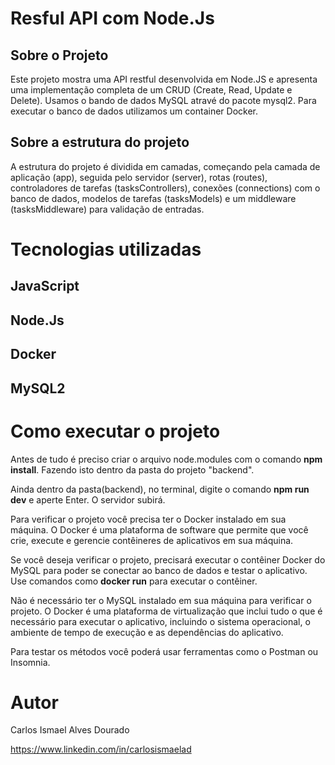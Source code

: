 # Resful API com Node.Js

## Sobre o Projeto
Este projeto mostra uma API restful desenvolvida em Node.JS e apresenta uma implementação completa de um CRUD (Create, Read, Update e Delete). Usamos o bando de dados MySQL atravé do pacote mysql2. Para executar o banco de dados utilizamos um container Docker.

## Sobre a estrutura do projeto
A estrutura do projeto é dividida em camadas, começando pela camada de aplicação (app), seguida pelo servidor (server), rotas (routes), controladores de tarefas (tasksControllers), conexões (connections) com o banco de dados, modelos de tarefas (tasksModels) e um middleware (tasksMiddleware) para validação de entradas.


# Tecnologias utilizadas
## JavaScript
## Node.Js
## Docker
## MySQL2

# Como executar o projeto

Antes de tudo é preciso criar o arquivo node.modules com o comando **npm install**. Fazendo isto dentro da pasta do projeto "backend".

Ainda dentro da pasta(backend), no terminal, digite o comando **npm run dev** e aperte Enter. O servidor subirá.

Para verificar o projeto você precisa ter o Docker instalado em sua máquina. O Docker é uma plataforma de software que permite que você crie, execute e gerencie contêineres de aplicativos em sua máquina.

Se você deseja verificar o projeto, precisará executar o contêiner Docker do MySQL para poder se conectar ao banco de dados e testar o aplicativo. Use comandos como **docker run** para executar o contêiner.

Não é necessário ter o MySQL instalado em sua máquina para verificar o projeto. O Docker é uma plataforma de virtualização que inclui tudo o que é necessário para executar o aplicativo, incluindo o sistema operacional, o ambiente de tempo de execução e as dependências do aplicativo.

Para testar os métodos você poderá usar ferramentas como o Postman ou Insomnia.

# Autor
Carlos Ismael Alves Dourado

https://www.linkedin.com/in/carlosismaelad
